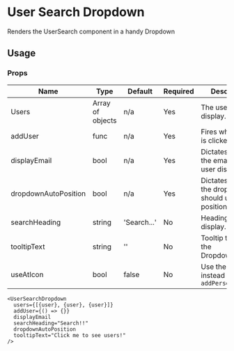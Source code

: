 # User Search Dropdown
Renders the UserSearch component in a handy Dropdown

## Usage

### Props

| Name                  | Type                 | Default       | Required | Description                                         |
| --------------------- |--------------------- | ------------- | -------- |---------------------------------------------------- |
| Users                 | Array of objects     | n/a           | Yes      | The users to display.                               |
| addUser               | func                 | n/a           | Yes      | Fires when a user is clicked.                       |
| displayEmail          | bool                 | n/a           | Yes      | Dictates whether the email of the user displays.    |
| dropdownAutoPosition  | bool                 | n/a           | Yes      | Dictates whether the dropdown should use auto positioning.    |
| searchHeading         | string               | 'Search...'   | No       | Heading text to display.                            |
| tooltipText           | string               | ''            | No       | Tooltip text for the DropdownTrigger.               |
| useAtIcon             | bool                 | false         | No       | Use the `at` icon instead of `addPerson`              |


```
<UserSearchDropdown
  users={[{user}, {user}, {user}]}
  addUser={() => {}}
  displayEmail
  searchHeading="Search!!"
  dropdownAutoPosition
  tooltipText="Click me to see users!"
/>
```
